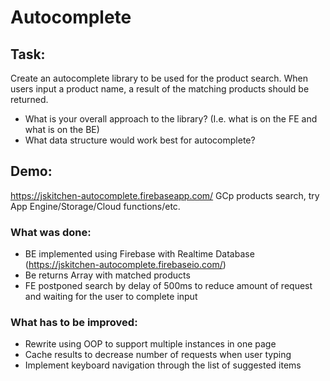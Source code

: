 # Autocomplete

## Task:
Create an autocomplete library to be used for the product search. When users input a product name, a result of the matching products should be returned.
- What is your overall approach to the library? (I.e. what is on the FE and what is on the BE)
- What data structure would work best for autocomplete?

## Demo:
https://jskitchen-autocomplete.firebaseapp.com/
GCp products search, try App Engine/Storage/Cloud functions/etc.

### What was done:
- BE implemented using Firebase with Realtime Database (https://jskitchen-autocomplete.firebaseio.com/)
- Be returns Array with matched products
- FE postponed search by delay of 500ms to reduce amount of request and waiting for the user to complete input

### What has to be improved:
- Rewrite using OOP to support multiple instances in one page
- Cache results to decrease number of requests when user typing
- Implement keyboard navigation through the list of suggested items
